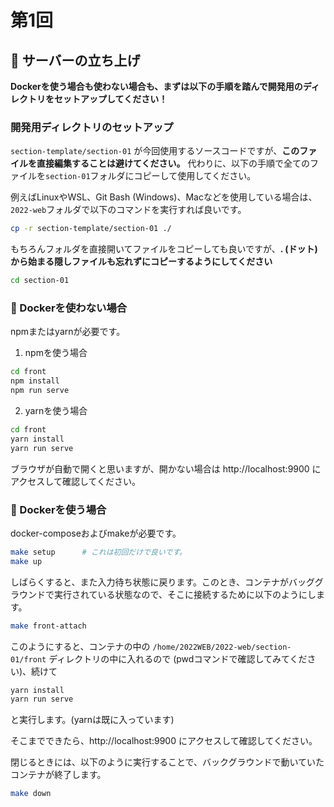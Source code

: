 # 第1回

## 🔨 サーバーの立ち上げ

**Dockerを使う場合も使わない場合も、まずは以下の手順を踏んで開発用のディレクトリをセットアップしてください！**

### 開発用ディレクトリのセットアップ

`section-template/section-01` が今回使用するソースコードですが、**このファイルを直接編集することは避けてください。** 代わりに、以下の手順で全てのファイルを`section-01`フォルダにコピーして使用してください。

例えばLinuxやWSL、Git Bash (Windows)、Macなどを使用している場合は、`2022-web`フォルダで以下のコマンドを実行すれば良いです。

```bash
cp -r section-template/section-01 ./
```

もちろんフォルダを直接開いてファイルをコピーしても良いですが、**. (ドット) から始まる隠しファイルも忘れずにコピーするようにしてください**

```bash
cd section-01
```

### 💪 Dockerを使わない場合

npmまたはyarnが必要です。

1. npmを使う場合

```bash
cd front
npm install
npm run serve
```

2. yarnを使う場合

```bash
cd front
yarn install
yarn run serve
```

ブラウザが自動で開くと思いますが、開かない場合は http://localhost:9900 にアクセスして確認してください。

### 🐳 Dockerを使う場合

docker-composeおよびmakeが必要です。

```bash
make setup      # これは初回だけで良いです。
make up
```

しばらくすると、また入力待ち状態に戻ります。このとき、コンテナがバッググラウンドで実行されている状態なので、そこに接続するために以下のようにします。

```bash
make front-attach
```

このようにすると、コンテナの中の `/home/2022WEB/2022-web/section-01/front` ディレクトリの中に入れるので (pwdコマンドで確認してみてください)、続けて

```bash
yarn install
yarn run serve
```

と実行します。(yarnは既に入っています)

そこまでできたら、http://localhost:9900 にアクセスして確認してください。

閉じるときには、以下のように実行することで、バックグラウンドで動いていたコンテナが終了します。

```bash
make down
```

